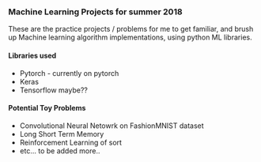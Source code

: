 ### Machine Learning Projects for summer 2018

These are the practice projects / problems for me to get familiar, and brush up 
Machine learning algorithm implementations, using python ML libraries.

#### Libraries used
- Pytorch - currently on pytorch
- Keras
- Tensorflow maybe??

#### Potential Toy Problems
- Convolutional Neural Netowrk on FashionMNIST dataset
- Long Short Term Memory
- Reinforcement Learning of sort
- etc... to be added more..
